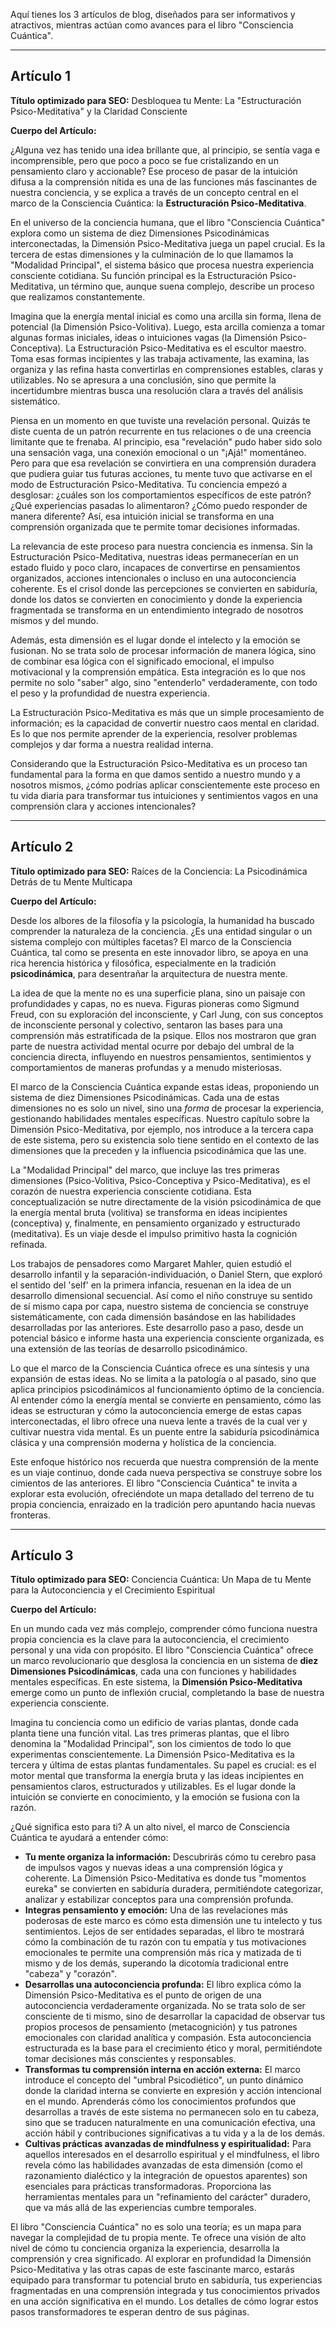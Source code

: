 Aquí tienes los 3 artículos de blog, diseñados para ser informativos y atractivos, mientras actúan como avances para el libro "Consciencia Cuántica".

---

## Artículo 1

**Título optimizado para SEO:** Desbloquea tu Mente: La "Estructuración Psico-Meditativa" y la Claridad Consciente

**Cuerpo del Artículo:**

¿Alguna vez has tenido una idea brillante que, al principio, se sentía vaga e incomprensible, pero que poco a poco se fue cristalizando en un pensamiento claro y accionable? Ese proceso de pasar de la intuición difusa a la comprensión nítida es una de las funciones más fascinantes de nuestra conciencia, y se explica a través de un concepto central en el marco de la Consciencia Cuántica: la **Estructuración Psico-Meditativa**.

En el universo de la conciencia humana, que el libro "Consciencia Cuántica" explora como un sistema de diez Dimensiones Psicodinámicas interconectadas, la Dimensión Psico-Meditativa juega un papel crucial. Es la tercera de estas dimensiones y la culminación de lo que llamamos la "Modalidad Principal", el sistema básico que procesa nuestra experiencia consciente cotidiana. Su función principal es la Estructuración Psico-Meditativa, un término que, aunque suena complejo, describe un proceso que realizamos constantemente.

Imagina que la energía mental inicial es como una arcilla sin forma, llena de potencial (la Dimensión Psico-Volitiva). Luego, esta arcilla comienza a tomar algunas formas iniciales, ideas o intuiciones vagas (la Dimensión Psico-Conceptiva). La Estructuración Psico-Meditativa es el escultor maestro. Toma esas formas incipientes y las trabaja activamente, las examina, las organiza y las refina hasta convertirlas en comprensiones estables, claras y utilizables. No se apresura a una conclusión, sino que permite la incertidumbre mientras busca una resolución clara a través del análisis sistemático.

Piensa en un momento en que tuviste una revelación personal. Quizás te diste cuenta de un patrón recurrente en tus relaciones o de una creencia limitante que te frenaba. Al principio, esa "revelación" pudo haber sido solo una sensación vaga, una conexión emocional o un "¡Ajá!" momentáneo. Pero para que esa revelación se convirtiera en una comprensión duradera que pudiera guiar tus futuras acciones, tu mente tuvo que activarse en el modo de Estructuración Psico-Meditativa. Tu conciencia empezó a desglosar: ¿cuáles son los comportamientos específicos de este patrón? ¿Qué experiencias pasadas lo alimentaron? ¿Cómo puedo responder de manera diferente? Así, esa intuición inicial se transforma en una comprensión organizada que te permite tomar decisiones informadas.

La relevancia de este proceso para nuestra conciencia es inmensa. Sin la Estructuración Psico-Meditativa, nuestras ideas permanecerían en un estado fluido y poco claro, incapaces de convertirse en pensamientos organizados, acciones intencionales o incluso en una autoconciencia coherente. Es el crisol donde las percepciones se convierten en sabiduría, donde los datos se convierten en conocimiento y donde la experiencia fragmentada se transforma en un entendimiento integrado de nosotros mismos y del mundo.

Además, esta dimensión es el lugar donde el intelecto y la emoción se fusionan. No se trata solo de procesar información de manera lógica, sino de combinar esa lógica con el significado emocional, el impulso motivacional y la comprensión empática. Esta integración es lo que nos permite no solo "saber" algo, sino "entenderlo" verdaderamente, con todo el peso y la profundidad de nuestra experiencia.

La Estructuración Psico-Meditativa es más que un simple procesamiento de información; es la capacidad de convertir nuestro caos mental en claridad. Es lo que nos permite aprender de la experiencia, resolver problemas complejos y dar forma a nuestra realidad interna.

Considerando que la Estructuración Psico-Meditativa es un proceso tan fundamental para la forma en que damos sentido a nuestro mundo y a nosotros mismos, ¿cómo podrías aplicar conscientemente este proceso en tu vida diaria para transformar tus intuiciones y sentimientos vagos en una comprensión clara y acciones intencionales?

---

## Artículo 2

**Título optimizado para SEO:** Raíces de la Conciencia: La Psicodinámica Detrás de tu Mente Multicapa

**Cuerpo del Artículo:**

Desde los albores de la filosofía y la psicología, la humanidad ha buscado comprender la naturaleza de la conciencia. ¿Es una entidad singular o un sistema complejo con múltiples facetas? El marco de la Consciencia Cuántica, tal como se presenta en este innovador libro, se apoya en una rica herencia histórica y filosófica, especialmente en la tradición **psicodinámica**, para desentrañar la arquitectura de nuestra mente.

La idea de que la mente no es una superficie plana, sino un paisaje con profundidades y capas, no es nueva. Figuras pioneras como Sigmund Freud, con su exploración del inconsciente, y Carl Jung, con sus conceptos de inconsciente personal y colectivo, sentaron las bases para una comprensión más estratificada de la psique. Ellos nos mostraron que gran parte de nuestra actividad mental ocurre por debajo del umbral de la conciencia directa, influyendo en nuestros pensamientos, sentimientos y comportamientos de maneras profundas y a menudo misteriosas.

El marco de la Consciencia Cuántica expande estas ideas, proponiendo un sistema de diez Dimensiones Psicodinámicas. Cada una de estas dimensiones no es solo un nivel, sino una *forma* de procesar la experiencia, gestionando habilidades mentales específicas. Nuestro capítulo sobre la Dimensión Psico-Meditativa, por ejemplo, nos introduce a la tercera capa de este sistema, pero su existencia solo tiene sentido en el contexto de las dimensiones que la preceden y la influencia psicodinámica que las une.

La "Modalidad Principal" del marco, que incluye las tres primeras dimensiones (Psico-Volitiva, Psico-Conceptiva y Psico-Meditativa), es el corazón de nuestra experiencia consciente cotidiana. Esta conceptualización se nutre directamente de la visión psicodinámica de que la energía mental bruta (volitiva) se transforma en ideas incipientes (conceptiva) y, finalmente, en pensamiento organizado y estructurado (meditativa). Es un viaje desde el impulso primitivo hasta la cognición refinada.

Los trabajos de pensadores como Margaret Mahler, quien estudió el desarrollo infantil y la separación-individuación, o Daniel Stern, que exploró el sentido del 'self' en la primera infancia, resuenan en la idea de un desarrollo dimensional secuencial. Así como el niño construye su sentido de sí mismo capa por capa, nuestro sistema de conciencia se construye sistemáticamente, con cada dimensión basándose en las habilidades desarrolladas por las anteriores. Este desarrollo paso a paso, desde un potencial básico e informe hasta una experiencia consciente organizada, es una extensión de las teorías de desarrollo psicodinámico.

Lo que el marco de la Consciencia Cuántica ofrece es una síntesis y una expansión de estas ideas. No se limita a la patología o al pasado, sino que aplica principios psicodinámicos al funcionamiento óptimo de la conciencia. Al entender cómo la energía mental se convierte en pensamiento, cómo las ideas se estructuran y cómo la autoconciencia emerge de estas capas interconectadas, el libro ofrece una nueva lente a través de la cual ver y cultivar nuestra vida mental. Es un puente entre la sabiduría psicodinámica clásica y una comprensión moderna y holística de la conciencia.

Este enfoque histórico nos recuerda que nuestra comprensión de la mente es un viaje continuo, donde cada nueva perspectiva se construye sobre los cimientos de las anteriores. El libro "Consciencia Cuántica" te invita a explorar esta evolución, ofreciéndote un mapa detallado del terreno de tu propia conciencia, enraizado en la tradición pero apuntando hacia nuevas fronteras.

---

## Artículo 3

**Título optimizado para SEO:** Conciencia Cuántica: Un Mapa de tu Mente para la Autoconciencia y el Crecimiento Espiritual

**Cuerpo del Artículo:**

En un mundo cada vez más complejo, comprender cómo funciona nuestra propia conciencia es la clave para la autoconciencia, el crecimiento personal y una vida con propósito. El libro "Consciencia Cuántica" ofrece un marco revolucionario que desglosa la conciencia en un sistema de **diez Dimensiones Psicodinámicas**, cada una con funciones y habilidades mentales específicas. En este sistema, la **Dimensión Psico-Meditativa** emerge como un punto de inflexión crucial, completando la base de nuestra experiencia consciente.

Imagina tu conciencia como un edificio de varias plantas, donde cada planta tiene una función vital. Las tres primeras plantas, que el libro denomina la "Modalidad Principal", son los cimientos de todo lo que experimentas conscientemente. La Dimensión Psico-Meditativa es la tercera y última de estas plantas fundamentales. Su papel es crucial: es el motor mental que transforma la energía bruta y las ideas incipientes en pensamientos claros, estructurados y utilizables. Es el lugar donde la intuición se convierte en conocimiento, y la emoción se fusiona con la razón.

¿Qué significa esto para ti? A un alto nivel, el marco de Consciencia Cuántica te ayudará a entender cómo:

*   **Tu mente organiza la información:** Descubrirás cómo tu cerebro pasa de impulsos vagos y nuevas ideas a una comprensión lógica y coherente. La Dimensión Psico-Meditativa es donde tus "momentos eureka" se convierten en sabiduría duradera, permitiéndote categorizar, analizar y estabilizar conceptos para una comprensión profunda.
*   **Integras pensamiento y emoción:** Una de las revelaciones más poderosas de este marco es cómo esta dimensión une tu intelecto y tus sentimientos. Lejos de ser entidades separadas, el libro te mostrará cómo la combinación de tu razón con tu empatía y tus motivaciones emocionales te permite una comprensión más rica y matizada de ti mismo y de los demás, superando la dicotomía tradicional entre "cabeza" y "corazón".
*   **Desarrollas una autoconciencia profunda:** El libro explica cómo la Dimensión Psico-Meditativa es el punto de origen de una autoconciencia verdaderamente organizada. No se trata solo de ser consciente de ti mismo, sino de desarrollar la capacidad de observar tus propios procesos de pensamiento (metacognición) y tus patrones emocionales con claridad analítica y compasión. Esta autoconciencia estructurada es la base para el crecimiento ético y moral, permitiéndote tomar decisiones más conscientes y responsables.
*   **Transformas tu comprensión interna en acción externa:** El marco introduce el concepto del "umbral Psicodiético", un punto dinámico donde la claridad interna se convierte en expresión y acción intencional en el mundo. Aprenderás cómo los conocimientos profundos que desarrollas a través de este sistema no permanecen solo en tu cabeza, sino que se traducen naturalmente en una comunicación efectiva, una acción hábil y contribuciones significativas a tu vida y a la de los demás.
*   **Cultivas prácticas avanzadas de mindfulness y espiritualidad:** Para aquellos interesados en el desarrollo espiritual y el mindfulness, el libro revela cómo las habilidades avanzadas de esta dimensión (como el razonamiento dialéctico y la integración de opuestos aparentes) son esenciales para prácticas transformadoras. Proporciona las herramientas mentales para un "refinamiento del carácter" duradero, que va más allá de las experiencias cumbre temporales.

El libro "Consciencia Cuántica" no es solo una teoría; es un mapa para navegar la complejidad de tu propia mente. Te ofrece una visión de alto nivel de cómo tu conciencia organiza la experiencia, desarrolla la comprensión y crea significado. Al explorar en profundidad la Dimensión Psico-Meditativa y las otras capas de este fascinante marco, estarás equipado para transformar tu potencial bruto en sabiduría, tus experiencias fragmentadas en una comprensión integrada y tus conocimientos privados en una acción significativa en el mundo. Los detalles de cómo lograr estos pasos transformadores te esperan dentro de sus páginas.